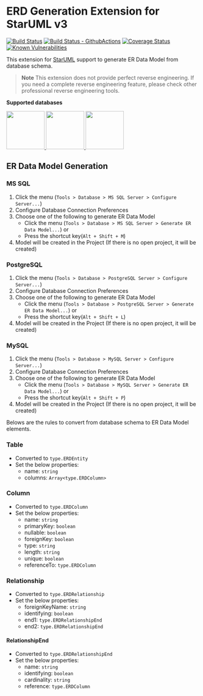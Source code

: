 # ERD Generation Extension for StarUML v3

[![Build Status](https://travis-ci.org/kkrisz1/staruml-reverse-db.svg?branch=master)](https://travis-ci.org/kkrisz1/staruml-reverse-db?branch=master)
[![Build Status - GithubActions](https://github.com/kkrisz1/staruml-reverse-db/actions/workflows/github-actions-ci.yml/badge.svg)](https://github.com/kkrisz1/staruml-reverse-db/actions/workflows/github-actions-ci.yml)
[![Coverage Status](https://coveralls.io/repos/github/kkrisz1/staruml-reverse-db/badge.svg?branch=master)](https://coveralls.io/github/kkrisz1/staruml-reverse-db?branch=master)
[![Known Vulnerabilities](https://snyk.io/test/github/kkrisz1/staruml-reverse-db/badge.svg?branch=master)](https://snyk.io/test/github/kkrisz1/staruml-reverse-db?branch=master)

This extension for [StarUML](http://staruml.io) support to generate ER Data Model from database schema.

> __Note__
> This extension does not provide perfect reverse engineering. 
> If you need a complete reverse engineering feature, please check other professional reverse engineering tools.

**Supported databases**

<a href="https://www.microsoft.com/sql-server/" title="SQL Server">
  <img src="./ms-sql.svg" width="100"/>
</a>
<a href="https://www.postgresql.org/" title="PostgreSQL">
  <img src="./postgre-sql.svg" width="100"/>
</a>
<a href="https://www.mysql.com/" title="MySQL">
  <img src="./mysql.svg" width="100"/>
</a>


## ER Data Model Generation

### MS SQL

1. Click the menu (`Tools > Database > MS SQL Server > Configure Server...`)
1. Configure Database Connection Preferences
1. Choose one of the following to generate ER Data Model
    * Click the menu (`Tools > Database > MS SQL Server > Generate ER Data Model...`) or 
    * Press the shortcut key(`Alt + Shift + M`)
1. Model will be created in the Project (If there is no open project, it will be created)

### PostgreSQL

1. Click the menu (`Tools > Database > PostgreSQL Server > Configure Server...`)
1. Configure Database Connection Preferences
1. Choose one of the following to generate ER Data Model
    * Click the menu (`Tools > Database > PostgreSQL Server > Generate ER Data Model...`) or 
    * Press the shortcut key(`Alt + Shift + L`)
1. Model will be created in the Project (If there is no open project, it will be created)

### MySQL

1. Click the menu (`Tools > Database > MySQL Server > Configure Server...`)
1. Configure Database Connection Preferences
1. Choose one of the following to generate ER Data Model
    * Click the menu (`Tools > Database > MySQL Server > Generate ER Data Model...`) or 
    * Press the shortcut key(`Alt + Shift + P`)
1. Model will be created in the Project (If there is no open project, it will be created)

Belows are the rules to convert from database schema to ER Data Model elements.

### Table

* Converted to `type.ERDEntity`
* Set the below properties:
    * name: `string`
    * columns: `Array<type.ERDColumn>`

### Column

* Converted to `type.ERDColumn`
* Set the below properties:
    * name: `string`
    * primaryKey: `boolean`
    * nullable: `boolean`
    * foreignKey: `boolean`
    * type: `string`
    * length: `string`
    * unique: `boolean`
    * referenceTo: `type.ERDColumn`

### Relationship

* Converted to `type.ERDRelationship`
* Set the below properties:
    * foreignKeyName: `string`
    * identifying: `boolean`
    * end1: `type.ERDRelationshipEnd`
    * end2: `type.ERDRelationshipEnd`

#### RelationshipEnd

* Converted to `type.ERDRelationshipEnd`
* Set the below properties:
    * name: `string`
    * identifying: `boolean`
    * cardinality: `string`
    * reference: `type.ERDColumn`
